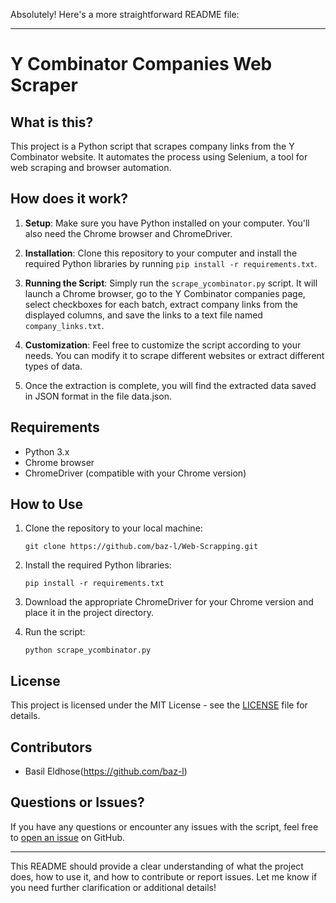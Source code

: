 Absolutely! Here's a more straightforward README file:

---

# Y Combinator Companies Web Scraper

## What is this?

This project is a Python script that scrapes company links from the Y Combinator website. It automates the process using Selenium, a tool for web scraping and browser automation.

## How does it work?

1. **Setup**: Make sure you have Python installed on your computer. You'll also need the Chrome browser and ChromeDriver.

2. **Installation**: Clone this repository to your computer and install the required Python libraries by running `pip install -r requirements.txt`.

3. **Running the Script**: Simply run the `scrape_ycombinator.py` script. It will launch a Chrome browser, go to the Y Combinator companies page, select checkboxes for each batch, extract company links from the displayed columns, and save the links to a text file named `company_links.txt`.

4. **Customization**: Feel free to customize the script according to your needs. You can modify it to scrape different websites or extract different types of data.
5. Once the extraction is complete, you will find the extracted data saved in JSON format in the file data.json.

## Requirements

- Python 3.x
- Chrome browser
- ChromeDriver (compatible with your Chrome version)

## How to Use

1. Clone the repository to your local machine:

   ```
   git clone https://github.com/baz-l/Web-Scrapping.git
   ```

2. Install the required Python libraries:

   ```
   pip install -r requirements.txt
   ```

3. Download the appropriate ChromeDriver for your Chrome version and place it in the project directory.

4. Run the script:

   ```
   python scrape_ycombinator.py
   ```

## License

This project is licensed under the MIT License - see the [LICENSE](LICENSE) file for details.

## Contributors

- Basil Eldhose(https://github.com/baz-l)

## Questions or Issues?

If you have any questions or encounter any issues with the script, feel free to [open an issue](https://github.com/baz-l/ycombinator-web-scraper/issues) on GitHub.

---

This README should provide a clear understanding of what the project does, how to use it, and how to contribute or report issues. Let me know if you need further clarification or additional details!
